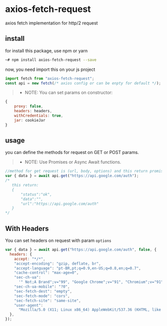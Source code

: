 # axios-fetch-request

axios fetch implementation for http/2 request

## install

for install this package, use npm or yarn

```bash
~# npm install axios-fetch-request --save

```

now, you need import this on your js project

```js
import fetch from "axios-fetch-request";
const api = new fetch(/* axios config or can be enpty for default */); // you can construct axios config into fetch constructor
```

> - NOTE: You can set params on constructor:

```js
{
    proxy: false,
    headers: headers,
    withCredentials: true,
    jar: cookieJar
}
```

## usage

you can define the methods for request on GET or POST params.

> - NOTE: Use Promises or Async Await functions.

```js
//method for get request is (url, body, options) and this return promisse callback
var { data } = await api.get("https://api.google.com/auth");
/*
   this return: 
   {
       "status":"ok",
       "data":"",
       "url":"https://api.google.com/auth"
   }
*/
```

## With Headers

You can set headers on request with param `options`

```js
var { data } = await api.get("https://api.google.com/auth", false, {
  headers: {
    accept: "*/*",
    "accept-encoding": "gzip, deflate, br",
    "accept-language": "pt-BR,pt;q=0.9,en-US;q=0.8,en;q=0.7",
    "cache-control": "max-age=0",
    "sec-ch-ua":
      '" Not;A Brand";v="99", "Google Chrome";v="91", "Chromium";v="91"',
    "sec-ch-ua-mobile": "?0",
    "sec-fetch-dest": "empty",
    "sec-fetch-mode": "cors",
    "sec-fetch-site": "same-site",
    "user-agent":
      "Mozilla/5.0 (X11; Linux x86_64) AppleWebKit/537.36 (KHTML, like Gecko) Chrome/91.0.4472.77 Safari/537.36",
  },
});
```
